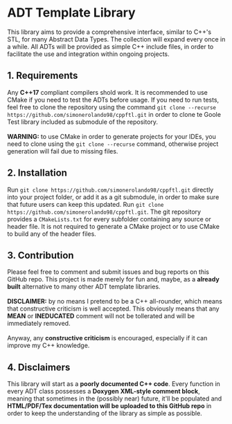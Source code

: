 # ADT Template Library
This library aims to provide a comprehensive interface, similar to C++'s STL, for
many Abstract Data Types. The collection will expand every once in a while.
All ADTs will be provided as simple C++ include files, in order to facilitate the use
and integration within ongoing projects.

## 1. Requirements
Any **C++17** compliant compilers shold work. It is recommended to use CMake if you need
to test the ADTs before usage. If you need to run tests, feel free to clone the repository
using the command ```git clone --recurse https://github.com/simonerolando98/cppftl.git```
in order to clone te Goole Test library included as submodule of the repository.<br><br>
**WARNING:** to use CMake in order to generate projects for your IDEs, you need to clone
using the ```git clone --recurse``` command, otherwise project generation will fail due to
missing files.

## 2. Installation
Run ```git clone https://github.com/simonerolando98/cppftl.git``` directly into your
project folder, or add it as a git submodule, in order to make sure that future users
can keep this updated. Run ```git clone https://github.com/simonerolando98/cppftl.git```.
The git repository provides a ```CMakeLists.txt``` for every subfolder containing
any source or header file. It is not required to generate a CMake project or to use CMake to build
any of the header files.

## 3. Contribution
Please feel free to comment and submit issues and bug reports on this GitHub repo. This project is made merely for fun and, maybe, as a **already built** alternative to many other ADT template libraries.<br><br>
**DISCLAIMER:** by no means I pretend to be a C++ all-rounder, which means that constructive criticism is well accepted. This obviously means that any **MEAN** or **INEDUCATED** comment will not be tollerated and will be immediately removed.
<br><br>
Anyway, any **constructive criticism** is encouraged, especially if it can improve my C++ knowledge.

## 4. Disclaimers
This library will start as a **poorly documented C++ code**. Every function in every ADT class possesses a **Doxygen XML-style comment block**, meaning that sometimes in the (possibly near) future, it'll be populated and **HTML/PDF/Tex documentation will be uploaded to this GitHub repo** in order to keep the understanding of the library as simple as possible.

